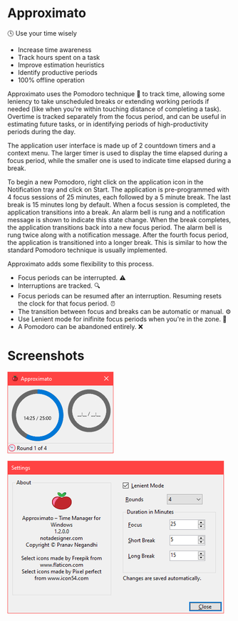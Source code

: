 # Approximato

🕓 Use your time wisely

* Increase time awareness
* Track hours spent on a task
* Improve estimation heuristics
* Identify productive periods
* 100% offline operation

Approximato uses the Pomodoro technique 🍅 to track time, allowing some leniency to take unscheduled breaks or extending working periods if needed (like when you're within touching distance of completing a task). Overtime is tracked separately from the focus period, and can be useful in estimating future tasks, or in identifying periods of high-productivity periods during the day.

The application user interface is made up of 2 countdown timers and a context menu. The larger timer is used to display the time elapsed during a focus period, while the smaller one is used to indicate time elapsed during a break.

To begin a new Pomodoro, right click on the application icon in the Notification tray and click on Start. The application is pre-programmed with 4 focus sessions of 25 minutes, each followed by a 5 minute break. The last break is 15 minutes long by default. When a focus session is completed, the application transitions into a break. An alarm bell is rung and a notification message is shown to indicate this state change. When the break completes, the application transitions back into a new focus period. The alarm bell is rung twice along with a notification message. After the fourth focus period, the application is transitioned into a longer break. This is similar to how the standard Pomodoro technique is usually implemented.

Approximato adds some flexibility to this process.

* Focus periods can be interrupted. ⚠️
* Interruptions are tracked. 🔍
* Focus periods can be resumed after an interruption. Resuming resets the clock for that focus period. ⏰
* The transition between focus and breaks can be automatic or manual. ⚙️
* Use Lenient mode for inifinite focus periods when you're in the zone. 🤫
* A Pomodoro can be abandoned entirely. ❌

# Screenshots

![Main window](assets/main-window.png)

![Settings window](assets/settings-window.png)